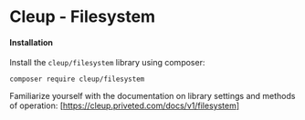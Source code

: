 # Cleup - Filesystem

#### Installation

Install the `cleup/filesystem` library using composer:

```
composer require cleup/filesystem
```
Familiarize yourself with the documentation on library settings and methods of operation: [https://cleup.priveted.com/docs/v1/filesystem]
